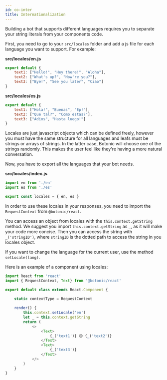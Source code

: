```yaml
---
id: co-inter
title: Internationalization
---
```


Building a bot that supports different languages requires you to separate your string literals from your components code.

First, you need to go to your `src/locales` folder and add a js file for each language you want to support. For example:

**src/locales/en.js**

```javascript
export default {
    text1: ["Hello!", "Hey there!", "Aloha"],
    text2: ["What's up?", "How're you?"],
    text3: ["Bye!", "See you later", "Ciao"]
}
```

**src/locales/es.js**

```javascript
export default {
    text1: ["Hola!", "Buenas", "Ep!"],
    text2: ["Que tal?", "Como estas?"],
    text3: ["Adios", "Hasta luego!"]
}
```

Locales are just javascript objects which can be defined freely, however you must have the same structure for all languages and leafs must be strings or arrays of strings. In the latter case, Botonic will choose one of the strings randomly. This makes the user feel like they're having a more natural conversation.

Now, you have to export all the languages that your bot needs.

**src/locales/index.js**

```javascript
import en from './en'
import es from './es'

export const locales = { en, es }
```

In order to use these locales in your responses, you need to import the `RequestContext` from `@botonic/react`. 

You can access an object from locales with the `this.context.getString` method. We suggest you import `this.context.getString` as `_`, as it will make your code more concise. Then you can access the string with `_('stringID')`, where `stringID` is the dotted path to access the string in you locales object.

If you want to change the language for the current user, use the method `setLocale(lang)`.

Here is an example of a component using locales:

```javascript
import React from 'react'
import { RequestContext, Text} from '@botonic/react'

export default class extends React.Component {
    
    static contextType = RequestContext

    render() {
        this.context.setLocale('en')
        let _ = this.context.getString
        return (
            <>
                <Text>
                    {_('text1')} 😊 {_('text2')}
                </Text>
                <Text>
                    {_('text3')}
                </Text>
            </>
        )
    }
}
```